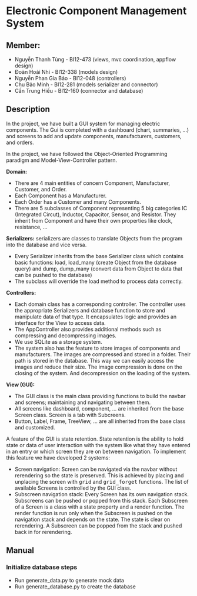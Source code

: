 # Electronic Component Management System

## Member:
- Nguyễn Thanh Tùng - BI12-473 (views, mvc coordination, appflow design)
- Đoàn Hoài Nhi - BI12-338 (models design)
- Nguyễn Phan Gia Bảo - BI12-048 (controllers)
- Chu Bảo Minh - BI12-281 (models serializer and connector)
- Cấn Trung Hiếu - BI12-160 (connector and database)


## Description

In the project, we have built a GUI system for managing electric components. The Gui is completed with a dashboard (chart, summaries, ...) and screens to add and update components, manufacturers, customers, and orders.

In the project, we have followed the Object-Oriented Programming paradigm and Model-View-Controller pattern.

**Domain:**
- There are 4 main entities of concern Component, Manufacturer, Customer, and Order.
- Each Component has a Manufacturer.
- Each Order has a Customer and many Components.
- There are 5 subclasses of Component representing 5 big categories IC (Integrated Circut), Inductor, Capacitor, Sensor, and Resistor. They inherit from Component and have their own properties like clock, resistance, ...

**Serializers:** serializers are classes to translate Objects from the program into the database and vice versa.
- Every Serializer inherits from the base Serializer class which contains basic functions: load, load_many (create Object from the database query) and dump, dump_many (convert data from Object to data that can be pushed to the database)
- The subclass will override the load method to process data correctly.

**Controllers:**
- Each domain class has a corresponding controller. The controller uses the appropriate Serializers and database function to store and manipulate data of that type. It encapsulates logic and provides an interface for the View to access data.
- The AppController also provides additional methods such as compressing and decompressing images.
- We use SQLite as a storage system.
- The system also has the feature to store images of components and manufacturers. The images are compressed and stored in a folder. Their path is stored in the database. This way we can easily access the images and reduce their size. The image compression is done on the closing of the system. And decompression on the loading of the system.


**View (GUI):**
- The GUI class is the main class providing functions to build the navbar and screens; maintaining and navigating between them.
- All screens like dashboard, component, ... are inherited from the base Screen class. Screen is a tab with Subcreens.
- Button, Label, Frame, TreeView, ... are all inherited from the base class and customized.

A feature of the GUI is state retention. State retention is the ability to hold state or data of user interaction with the system like what they have entered in an entry or which screen they are on between navigation. To implement this feature we have developed 2 systems:
- Screen navigation: Screen can be navigated via the navbar without rerendering so the state is preserved. This is achieved by placing and unplacing the screen with <tt>grid</tt> and <tt>grid_forget</tt> functions. The list of available Screens is controlled by the GUI class.
- Subscreen navigation stack: Every Screen has its own navigation stack. Subscreens can be pushed or popped from this stack. Each Subscreen of a Screen is a class with a state property and a render function. The render function is run only when the Subscreen is pushed on the navigation stack and depends on the state. The state is clear on rerendering. A Subscreen can be popped from the stack and pushed back in for rerendering.


## Manual

### Initialize database steps

- Run generate_data.py to generate mock data
- Run generate_database.py to create the database
